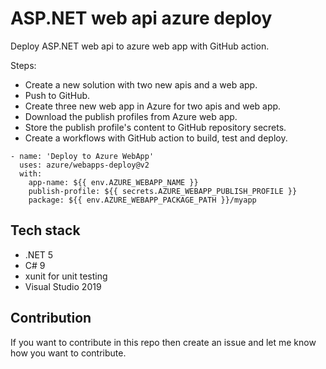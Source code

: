 # ASP.NET web api azure deploy

Deploy ASP.NET web api to azure web app with GitHub action.

Steps:

- Create a new solution with two new apis and a web app.
- Push to GitHub.
- Create three new web app in Azure for two apis and web app.
- Download the publish profiles from Azure web app.
- Store the publish profile's content to GitHub repository secrets.
- Create a workflows with GitHub action to build, test and deploy.

```
- name: 'Deploy to Azure WebApp'
  uses: azure/webapps-deploy@v2
  with:
    app-name: ${{ env.AZURE_WEBAPP_NAME }}
    publish-profile: ${{ secrets.AZURE_WEBAPP_PUBLISH_PROFILE }}
    package: ${{ env.AZURE_WEBAPP_PACKAGE_PATH }}/myapp
```

## Tech stack

* .NET 5
* C# 9
* xunit for unit testing
* Visual Studio 2019

## Contribution

If you want to contribute in this repo then create an issue and let me know how you want to contribute.
